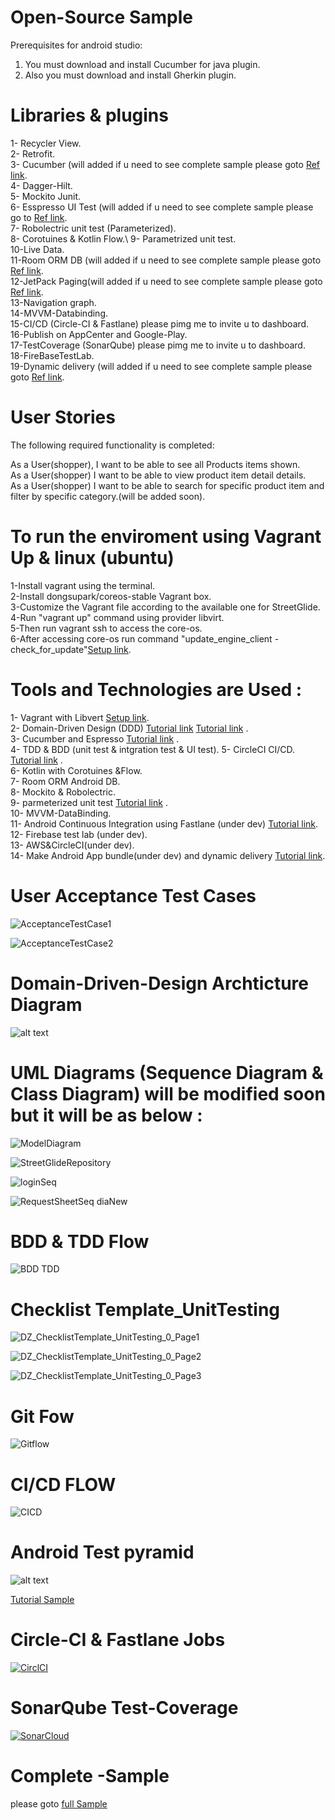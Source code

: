# Open-Source Sample
Prerequisites for android studio: 
1. You must download and install Cucumber for java plugin.
2. Also you must download and install Gherkin plugin.

# Libraries & plugins 
1- Recycler View.\
2- Retrofit.\
3- Cucumber (will added if u need to see complete sample please goto [Ref link](https://github.com/YassinELhadedy/Build-Android-App-Sample1-CompleteCycle).\
4- Dagger-Hilt.\
5- Mockito Junit.\
6- Esspresso UI Test (will added if u need to see complete sample please go to [Ref link](https://github.com/YassinELhadedy/Build-Android-App-Sample1-CompleteCycle).\
7- Robolectric unit test (Parameterized).\
8- Corotuines & Kotlin Flow.\ 
9- Parametrized unit test.\
10-Live Data.\
11-Room ORM DB (will added if u need to see complete sample please goto [Ref link](https://github.com/YassinELhadedy/Build-Android-App-Sample1-CompleteCycle).\
12-JetPack Paging(will added if u need to see complete sample please goto [Ref link](https://github.com/YassinELhadedy/NewMovieApp).\
13-Navigation graph.\
14-MVVM-Databinding.\
15-CI/CD (Circle-CI & Fastlane) please pimg me to invite u to dashboard.\
16-Publish on AppCenter and Google-Play.\
17-TestCoverage (SonarQube) please pimg me to invite u to dashboard.\
18-FireBaseTestLab.\
19-Dynamic delivery (will added if u need to see complete sample please goto [Ref link](https://github.com/googlecodelabs/android-dynamic-features).

# User Stories
The following required functionality is completed:

As a User(shopper), I want to be able to see all Products items shown.\
As a User(shopper) I want to be able to view product item detail details.\
As a User(shopper) I want to be able to search for specific product item and filter by specific category.(will be added soon).

 
# To run the enviroment using Vagrant Up & linux (ubuntu)

1-Install vagrant using the terminal.\
2-Install dongsupark/coreos-stable Vagrant box.\
3-Customize the Vagrant file according to the available one for StreetGlide.\
4-Run "vagrant up" command using provider libvirt.\
5-Then run vagrant ssh to access the core-os.\
6-After accessing core-os run command "update_engine_client -check_for_update"[Setup link](https://www.vagrantup.com/intro/index.html).


# Tools and Technologies are Used :
1- Vagrant with Libvert [Setup link](https://docs.cumulusnetworks.com/display/VX/Vagrant+and+Libvirt+with+KVM+or+QEMU).\
2- Domain-Driven Design (DDD) [Tutorial link](http://www.zankavtaskin.com/2014/12/applied-domain-driven-design-ddd-part-0.html) [Tutorial link](https://www.codeproject.com/Articles/339725/Domain-Driven-Design-Clear-Your-Concepts-Before-Yo) .\
3- Cucumber and Espresso [Tutorial link](https://medium.com/gumtree-dev-team/android-bdd-with-cucumber-and-espresso-the-full-guide-9c20cfcb8535) .\
4- TDD & BDD (unit test & intgration test & UI test).
5- CircleCI CI/CD. [Tutorial link](https://proandroiddev.com/circleci-with-android-continuous-integration-3ecd98f92bd4) .\
6- Kotlin with Corotuines &Flow.\
7- Room ORM Android DB.\
8- Mockito & Robolectric.\
9- parmeterized unit test [Tutorial link](https://www.tutorialspoint.com/junit/junit_parameterized_test.htm) .\
10- MVVM-DataBinding.\
11- Android Continuous Integration using Fastlane (under dev) [Tutorial link](https://medium.com/pink-room-club/android-continuous-integration-using-fastlane-and-circleci-2-0-part-i-7204e2e7b8b).\
12- Firebase test lab (under dev).\
13- AWS&CircleCI(under dev).\
14- Make Android App bundle(under dev) and dynamic delivery [Tutorial link](https://www.youtube.com/watch?v=9D63S4ZRBls).


# User Acceptance Test Cases 
![AcceptanceTestCase1](https://user-images.githubusercontent.com/15185524/60012311-ed6d0700-967b-11e9-8f30-2f4c250017c7.PNG)

![AcceptanceTestCase2](https://user-images.githubusercontent.com/15185524/60012458-489ef980-967c-11e9-8fd8-38a341f0d600.PNG)


# Domain-Driven-Design Archticture Diagram
 ![alt text](http://1.bp.blogspot.com/-f9QYYWLc1Uk/UoKzpDHYkkI/AAAAAAAACA4/OD1bq9MLYFY/s1600/DDD_png_pure.png)

 
 
# UML Diagrams (Sequence Diagram & Class Diagram) will be modified soon but it will be as below :
![ModelDiagram](https://user-images.githubusercontent.com/15185524/60013139-feb71300-967d-11e9-959c-2689ce276207.png)


![StreetGlideRepository](https://user-images.githubusercontent.com/15185524/60013243-42aa1800-967e-11e9-8f32-6774384c7d70.png)


![loginSeq](https://user-images.githubusercontent.com/15185524/60013055-c7e0fd00-967d-11e9-99bb-8876bc9bca7d.png)


![RequestSheetSeq diaNew](https://user-images.githubusercontent.com/15185524/60013190-1f7f6880-967e-11e9-9931-5748a426f9c9.png)


# BDD & TDD Flow  
![BDD TDD](https://user-images.githubusercontent.com/15185524/60012542-813ed300-967c-11e9-9883-9359e7d0efbc.png)


# Checklist Template_UnitTesting

![DZ_ChecklistTemplate_UnitTesting_0_Page1](https://user-images.githubusercontent.com/15185524/60012698-eabee180-967c-11e9-955c-aa356d6960ec.png)


![DZ_ChecklistTemplate_UnitTesting_0_Page2](https://user-images.githubusercontent.com/15185524/60012772-1e017080-967d-11e9-95e6-623ac2450042.png)


![DZ_ChecklistTemplate_UnitTesting_0_Page3](https://user-images.githubusercontent.com/15185524/60012883-5a34d100-967d-11e9-8bca-8d1ca1b4d5ef.png)



# Git Fow 
![Gitflow](https://user-images.githubusercontent.com/15185524/60012960-8b150600-967d-11e9-9b41-fe7f1c51fe9a.png)



# CI/CD FLOW 
![CICD](https://user-images.githubusercontent.com/15185524/60012620-b77c5280-967c-11e9-8a3f-721e7265f82b.png)


# Android Test pyramid 

![alt text](https://cdn-images-1.medium.com/max/1563/1*6M7_pT_2HJR-o-AXgkHU0g.jpeg)

[Tutorial Sample](https://medium.com/android-testing-daily/the-3-tiers-of-the-android-test-pyramid-c1211b359acd)

# Circle-CI & Fastlane Jobs

[![CirclCI](https://www.vectorlogo.zone/logos/circleci/circleci-ar21.svg)](https://app.circleci.com/pipelines/github/YassinELhadedy/EcommerceProductApp)



# SonarQube Test-Coverage

[![SonarCloud](https://sonarcloud.io/images/project_badges/sonarcloud-white.svg)](https://sonarcloud.io/dashboard?id=YassinELhadedy_EcommerceProductApp)



# Complete -Sample 
 please goto  [full Sample](https://github.com/YassinELhadedy/Build-Android-App-Sample1-CompleteCycle)

